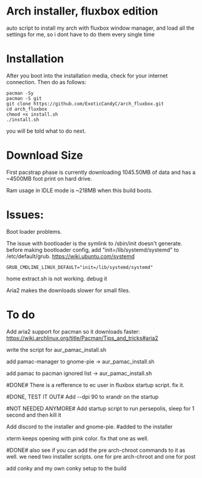 # Arch installer, fluxbox edition
auto script to install my arch with fluxbox window manager, and load all the settings for me, so i dont have to do them every single time

Installation
===
After you boot into the installation media, check for your internet connection. Then do as follows:

    pacman -Sy
    pacman -S git
    git clone https://github.com/ExoticCandyC/arch_fluxbox.git
    cd arch_fluxbox
    chmod +x install.sh
    ./install.sh

you will be told what to do next.

Download Size
===
First pacstrap phase is currently downloading 1045.50MB of data and has a ~4500MB foot print on hard drive.

Ram usage in IDLE mode is ~218MB when this build boots.

Issues:
===
Boot loader problems.

The issue with bootloader is the symlink to /sbin/init doesn't generate. before making bootloader config, add "init=/lib/systemd/systemd" to /etc/default/grub.
https://wiki.ubuntu.com/systemd

    GRUB_CMDLINE_LINUX_DEFAULT="init=/lib/systemd/systemd"

home extract.sh is not working. debug it



Aria2 makes the downloads slower for small files.

To do
=====
Add aria2 support for pacman so it downloads faster: https://wiki.archlinux.org/title/Pacman/Tips_and_tricks#aria2

write the script for aur_pamac_install.sh

add pamac-manager to gnome-pie -> aur_pamac_install.sh

add pamac to pacman ignored list -> aur_pamac_install.sh

#DONE# There is a refference to ec user in fluxbox startup script. fix it.

#DONE, TEST IT OUT# Add --dpi 90 to xrandr on the startup

#NOT NEEDED ANYMORE# Add startup script to run persepolis, sleep for 1 second and then kill it

Add discord to the installer and gnome-pie. #added to the installer

xterm keeps opening with pink color. fix that one as well.

#DONE# also see if you can add the pre arch-chroot commands to it as well. we need two installer scripts. one for pre arch-chroot and one for post

add conky and my own conky setup to the build

